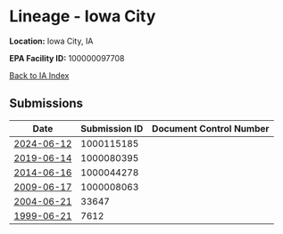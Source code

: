 # Lineage - Iowa City 

**Location:** Iowa City, IA

**EPA Facility ID:** 100000097708

[Back to IA Index](../../index.md)

## Submissions

| Date | Submission ID | Document Control Number |
|------|--------------|-------------------------|
| [2024-06-12](submissions/1000115185.md) | 1000115185 |  |
| [2019-06-14](submissions/1000080395.md) | 1000080395 |  |
| [2014-06-16](submissions/1000044278.md) | 1000044278 |  |
| [2009-06-17](submissions/1000008063.md) | 1000008063 |  |
| [2004-06-21](submissions/33647.md) | 33647 |  |
| [1999-06-21](submissions/7612.md) | 7612 |  |

